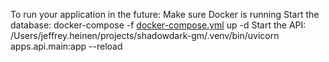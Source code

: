 To run your application in the future:
Make sure Docker is running
Start the database: docker-compose -f [docker-compose.yml](http://_vscodecontentref_/2) up -d
Start the API: /Users/jeffrey.heinen/projects/shadowdark-gm/.venv/bin/uvicorn apps.api.main:app --reload
